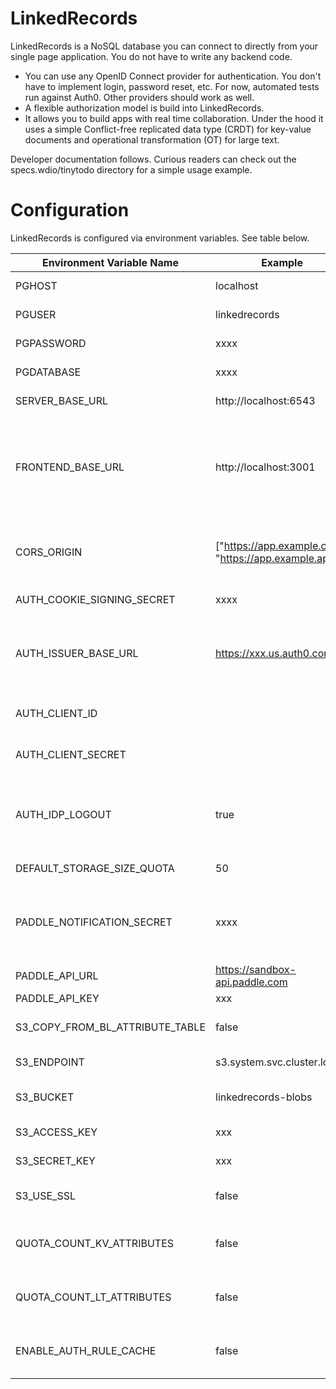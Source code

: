 # LinkedRecords

LinkedRecords is a NoSQL database you can connect to directly from your single page application. You do not have to write any backend code.

- You can use any OpenID Connect provider for authentication. You don't have to implement login,
  password reset, etc. For now, automated tests run against Auth0. Other providers should work as well.
- A flexible authorization model is build into LinkedRecords.
- It allows you to build apps with real time collaboration. Under the hood it uses a simple
  Conflict-free replicated data type (CRDT) for key-value documents and operational transformation (OT)
  for large text.

Developer documentation follows. Curious readers can check out the specs.wdio/tinytodo directory for a simple usage example.

# Configuration

LinkedRecords is configured via environment variables. See table below.

| Environment Variable Name | Example | Description |
| ------------------------- | ------- | ----------- |
| PGHOST | localhost | The hostname of the PostgreSQL server. |
| PGUSER | linkedrecords | The PostgreSQL user name. |
| PGPASSWORD | xxxx | The PostgreSQL password. |
| PGDATABASE | xxxx | The PostgreSQL database name. |
| SERVER_BASE_URL | http://localhost:6543 | The public URL of the linkedrecords server. |
| FRONTEND_BASE_URL | http://localhost:3001 | The base URL of the frontend. It will be used for the Access-Control-Allow-Origin HTTP header and is also required for the OpenID connect redirection. |
| CORS_ORIGIN | ["https://app.example.com", "https://app.example.app"] | The content of the cors origin header. If not provided, the value of FRONTEND_BASE_URL will be used. |
| AUTH_COOKIE_SIGNING_SECRET | xxxx | The secret used to sign cookies. |
| AUTH_ISSUER_BASE_URL | https://xxx.us.auth0.com/ | The URL of the OIDC issuer. Can be any OpenID connect comply identity provider (e.g. Auth0, Okta). |
| AUTH_CLIENT_ID |  | The client id. Can be obtained from the identity provider. |
| AUTH_CLIENT_SECRET |  | The client secret. Can be obtained from the identity provider. |
| AUTH_IDP_LOGOUT | true | When set to true the user session will be destroyed in the application AND the within the identity provider. |
| DEFAULT_STORAGE_SIZE_QUOTA | 50 | The default storage size quota in MB. |
| PADDLE_NOTIFICATION_SECRET | xxxx | If paddle is used for upgrading quotas this needs to be the notification secret to verify the signature of the webhook content. |
| PADDLE_API_URL | https://sandbox-api.paddle.com | The URL of the paddle api. |
| PADDLE_API_KEY | xxx | the paddle API key. |
| S3_COPY_FROM_BL_ATTRIBUTE_TABLE | false | This is used for migration blob storage from postgresql to S3. |
| S3_ENDPOINT | s3.system.svc.cluster.local | The hostname of the S3 endpoint. |
| S3_BUCKET | linkedrecords-blobs | The name of a bucket. The bucket must exist already. |
| S3_ACCESS_KEY | xxx | The access key id to upload blobs to S3. |
| S3_SECRET_KEY | xxx | The secret key id to upload blobs to S3. |
| S3_USE_SSL | false | Do not use TLS when uploading/downloading to S3. |
| QUOTA_COUNT_KV_ATTRIBUTES | false | If the storage space for KeyValue attributes are deducted from the accountee quota. |
| QUOTA_COUNT_LT_ATTRIBUTES | false | If the storage space for LongText attributes are deducted from the accountee quota. |
| ENABLE_AUTH_RULE_CACHE | false | Enable cache for authorization lookups. Might require a lot of memory. |

